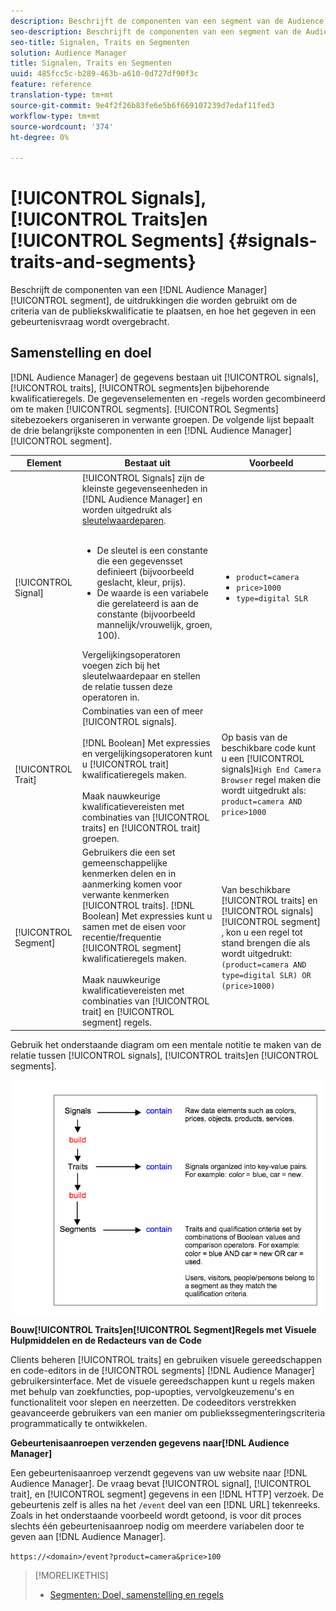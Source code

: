 ```yaml
---
description: Beschrijft de componenten van een segment van de Audience Manager, de uitdrukkingen die worden gebruikt om de criteria van de publiekskwalificatie te plaatsen, en hoe het gegeven in een gebeurtenisvraag wordt overgebracht.
seo-description: Beschrijft de componenten van een segment van de Audience Manager, de uitdrukkingen die worden gebruikt om de criteria van de publiekskwalificatie te plaatsen, en hoe het gegeven in een gebeurtenisvraag wordt overgebracht.
seo-title: Signalen, Traits en Segmenten
solution: Audience Manager
title: Signalen, Traits en Segmenten
uuid: 485fcc5c-b289-463b-a610-0d727df90f3c
feature: reference
translation-type: tm+mt
source-git-commit: 9e4f2f26b83fe6e5b6f669107239d7edaf11fed3
workflow-type: tm+mt
source-wordcount: '374'
ht-degree: 0%

---
```



# [!UICONTROL Signals], [!UICONTROL Traits]en [!UICONTROL Segments] {#signals-traits-and-segments}

Beschrijft de componenten van een [!DNL Audience Manager] [!UICONTROL segment], de uitdrukkingen die worden gebruikt om de criteria van de publiekskwalificatie te plaatsen, en hoe het gegeven in een gebeurtenisvraag wordt overgebracht.

## Samenstelling en doel

[!DNL Audience Manager] de gegevens bestaan uit [!UICONTROL signals], [!UICONTROL traits], [!UICONTROL segments]en bijbehorende kwalificatieregels. De gegevenselementen en -regels worden gecombineerd om te maken [!UICONTROL segments]. [!UICONTROL Segments] sitebezoekers organiseren in verwante groepen. De volgende lijst bepaalt de drie belangrijkste componenten in een [!DNL Audience Manager] [!UICONTROL segment].

| Element | Bestaat uit | Voorbeeld |
|---|---|---|
| [!UICONTROL Signal] | [!UICONTROL Signals] zijn de kleinste gegevenseenheden in [!DNL Audience Manager] en worden uitgedrukt als [sleutelwaardeparen](../reference/key-value-pairs-explained.md).<br><br><ul><li>De sleutel is een constante die een gegevensset definieert (bijvoorbeeld geslacht, kleur, prijs).</li><li>De waarde is een variabele die gerelateerd is aan de constante (bijvoorbeeld mannelijk/vrouwelijk, groen, 100).</li></ul>Vergelijkingsoperatoren voegen zich bij het sleutelwaardepaar en stellen de relatie tussen deze operatoren in. | <ul><li>`product=camera`</li><li>`price>1000`</li><li>`type=digital SLR`</li></ul> |
| [!UICONTROL Trait] | Combinaties van een of meer [!UICONTROL signals].<br><br> [!DNL Boolean] Met expressies en vergelijkingsoperatoren kunt u [!UICONTROL trait] kwalificatieregels maken. <br><br>Maak nauwkeurige kwalificatievereisten met combinaties van [!UICONTROL traits] en [!UICONTROL trait] groepen. | Op basis van de beschikbare code kunt u een [!UICONTROL signals]`High End Camera Browser` regel maken die wordt uitgedrukt als: `product=camera AND price>1000` |
| [!UICONTROL Segment] | Gebruikers die een set gemeenschappelijke kenmerken delen en in aanmerking komen voor verwante kenmerken [!UICONTROL traits]. [!DNL Boolean] Met expressies kunt u samen met de eisen voor recentie/frequentie [!UICONTROL segment] kwalificatieregels maken.<br><br> Maak nauwkeurige kwalificatievereisten met combinaties van [!UICONTROL trait] en [!UICONTROL segment] regels. | Van beschikbare [!UICONTROL traits] en [!UICONTROL signals][!UICONTROL segment] , kon u een regel tot stand brengen die als wordt uitgedrukt:`(product=camera AND type=digital SLR) OR (price>1000)` |

Gebruik het onderstaande diagram om een mentale notitie te maken van de relatie tussen [!UICONTROL signals], [!UICONTROL traits]en [!UICONTROL segments].

![](assets/signals-traits-segments.png)

**Bouw[!UICONTROL Traits]en[!UICONTROL Segment]Regels met Visuele Hulpmiddelen en de Redacteurs van de Code**

Clients beheren [!UICONTROL traits] en gebruiken visuele gereedschappen en code-editors in de [!UICONTROL segments] [!DNL Audience Manager] gebruikersinterface. Met de visuele gereedschappen kunt u regels maken met behulp van zoekfuncties, pop-upopties, vervolgkeuzemenu&#39;s en functionaliteit voor slepen en neerzetten. De codeeditors verstrekken geavanceerde gebruikers van een manier om publiekssegmenteringscriteria programmatically te ontwikkelen.

**Gebeurtenisaanroepen verzenden gegevens naar[!DNL Audience Manager]**

Een gebeurtenisaanroep verzendt gegevens van uw website naar [!DNL Audience Manager]. De vraag bevat [!UICONTROL signal], [!UICONTROL trait], en [!UICONTROL segment] gegevens in een [!DNL HTTP] verzoek. De gebeurtenis zelf is alles na het `/event` deel van een [!DNL URL] tekenreeks. Zoals in het onderstaande voorbeeld wordt getoond, is voor dit proces slechts één gebeurtenisaanroep nodig om meerdere variabelen door te geven aan [!DNL Audience Manager].

`https://<domain>/event?product=camera&price>100`

>[!MORELIKETHIS]
>
>* [Segmenten: Doel, samenstelling en regels](../features/segments/segments-purpose.md)

